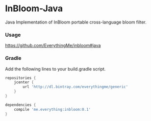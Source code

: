 # InBloom-Java

Java Implementation of InBloom portable cross-language bloom filter.

### Usage
https://github.com/EverythingMe/inbloom#java


### Gradle

Add the following lines to your build.gradle script.

```groovy
repositories {
    jcenter {
        url 'http://dl.bintray.com/everythingme/generic'
    }
}

dependencies {
    compile 'me.everything:inbloom:0.1'
}
```
